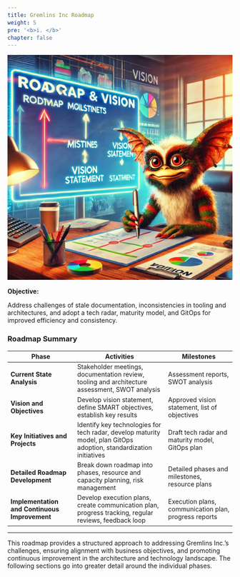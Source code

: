 ```yaml
---
title: Gremlins Inc Roadmap
weight: 5
pre: '<b>i. </b>'
chapter: false
---
```


![Roadmap & Vision](images/gremlin-roadmap.png)

**Objective:**

Address challenges of stale documentation, inconsistencies in tooling and architectures, and adopt a tech radar, maturity model, and GitOps for improved efficiency and consistency.

### Roadmap Summary

| Phase                         | Activities                                                                                                    | Milestones                                          |
|-------------------------------|--------------------------------------------------------------------------------------------------------------|-----------------------------------------------------|
| **Current State Analysis**    | Stakeholder meetings, documentation review, tooling and architecture assessment, SWOT analysis                | Assessment reports, SWOT analysis                   |
| **Vision and Objectives**     | Develop vision statement, define SMART objectives, establish key results                                     | Approved vision statement, list of objectives       |
| **Key Initiatives and Projects** | Identify key technologies for tech radar, develop maturity model, plan GitOps adoption, standardization initiatives | Draft tech radar and maturity model, GitOps plan    |
| **Detailed Roadmap Development** | Break down roadmap into phases, resource and capacity planning, risk management                             | Detailed phases and milestones, resource plans      |
| **Implementation and Continuous Improvement** | Develop execution plans, create communication plan, progress tracking, regular reviews, feedback loop    | Execution plans, communication plan, progress reports|

---

This roadmap provides a structured approach to addressing Gremlins Inc.’s challenges, ensuring alignment with business objectives, and promoting continuous improvement in the architecture and technology landscape. The following sections go into greater detail around the individual phases.
